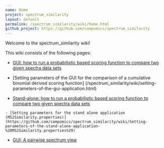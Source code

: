 ```yaml
---
name: Home
project: spectrum_similarity
layout: default
permalink: /spectrum_similarity/wiki/home.html
github_project: https://github.com/compomics/spectrum_similarity
---
```


Welcome to the spectrum_similarity wiki!

This wiki consists of the following pages:

   * [GUI: how to run a probabilistic based scoring function to compare two given spectra data sets](/spectrum_similarity/wiki/gui:-how-to-run-a-probabilistic-based-scoring-function-to-compare-two-given-spectra-data-sets.html)

  - [Setting parameters of the GUI for the comparison of a cumulative binomial derived scoring function] (/spectrum_similarity/wiki/setting-parameters-of-the-gui-application.html)

   * [Stand-alone: how to run a probabilistic based scoring function to compare two given spectra data sets](/spectrum_similarity/wiki/stand-alone:-how-to-run-a-probabilistic-based-scoring-function-to-compare-two-given-spectra-data-sets.html)
    
    - [Setting parameters for the stand alone application (MS2Similarity.properties)](https://github.com/compomics/spectrum_similarity/wiki/Setting-parameters-of-the-stand-alone-application-%28MS2Similarity.properties%29)

   - [GUI: A pairwise spectrum view](/spectrum_similarity/wiki/gui:-a-pairwise-spectrum-view.html)





